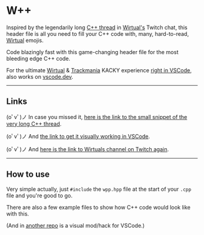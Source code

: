 # W++

Inspired by the legendarily long [C++ thread](https://htmlpreview.github.io/?https://github.com/CodeManiaTM/wpp/blob/main/cpp_thread_snippet.html) in [Wirtual's](https://www.twitch.tv/wirtual) Twitch chat,
this header file is all you need to fill your C++ code with, many, hard-to-read, [Wirtual](https://www.twitch.tv/wirtual) emojis.

Code blazingly fast with this game-changing header file for the most bleeding edge C++ code.

For the ultimate [Wirtual](https://www.twitch.tv/wirtual) & [Trackmania](https://www.trackmania.com/) KACKY experience [right in VSCode](https://github.com/CodeManiaTM/wpp-vscode), also works on [vscode.dev](https://vscode.dev/).

----

## Links

(oﾟvﾟ)ノ In case you missed it, [here is the link to the small snippet of the very long C++ thread](https://htmlpreview.github.io/?https://github.com/CodeManiaTM/wpp/blob/main/cpp_thread_snippet.html).

(oﾟvﾟ)ノ And [the link to get it visually working in VSCode](https://github.com/CodeManiaTM/wpp-vscode).

(oﾟvﾟ)ノ And [here is the link to Wirtuals channel on Twitch again](https://www.twitch.tv/wirtual).

----

## How to use

Very simple actually, just `#include` the `wpp.hpp` file at the start of your `.cpp` file and you're good to go.

There are also a few example files to show how C++ code would look like with this.

(And in [another repo](https://github.com/CodeManiaTM/wpp-vscode) is a visual mod/hack for VSCode.)
